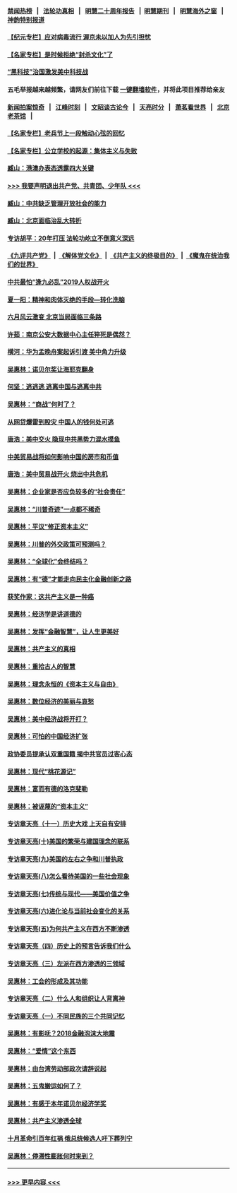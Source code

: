 #### [禁闻热榜](热点新闻.md?=0)  &nbsp;&nbsp;|&nbsp;&nbsp; [法轮功真相](https://github.com/gfw-breaker/truth/blob/master/README.md?=0) &nbsp;&nbsp;|&nbsp;&nbsp; [明慧二十周年报告](https://github.com/gfw-breaker/mh-reports/blob/master/README.md?=0) &nbsp;&nbsp;|&nbsp;&nbsp;[明慧期刊](https://github.com/gfw-breaker/mh-qikan) &nbsp;&nbsp;|&nbsp;&nbsp; [明慧海外之窗](https://github.com/gfw-breaker/mh-news/blob/master/README.md?=0) &nbsp;&nbsp;|&nbsp;&nbsp; [神韵特别报道](https://github.com/gfw-breaker/mh-news/blob/master/shenyun.md?=0)
#### [【纪元专栏】应对病毒流行 渥京未以加人为先引担忧](../pages/nsc423/n11875714.md?t=02272331) 
#### [【名家专栏】是时候拒绝“封杀文化”了](../pages/nsc423/n11814093.md?t=02272331) 
#### [“黑科技”治国激发美中科技战](../pages/nsc423/n11638056.md?t=02272331) 
#### 五毛举报越来越频繁，请网友们前往下载 [一键翻墙软件](https://github.com/gfw-breaker/ssr-accounts)，并将此项目推荐给亲友
#### [新闻拍案惊奇](https://github.com/gfw-breaker/banned-news/blob/master/pages/link4.md) &nbsp;&nbsp;|&nbsp;&nbsp; [江峰时刻](https://github.com/gfw-breaker/banned-news/blob/master/pages/link4.md) &nbsp;&nbsp;|&nbsp;&nbsp; [文昭谈古论今](https://github.com/gfw-breaker/banned-news/blob/master/pages/link4.md) &nbsp;&nbsp;|&nbsp;&nbsp; [天亮时分](https://github.com/gfw-breaker/banned-news/blob/master/pages/link4.md) &nbsp;&nbsp;|&nbsp;&nbsp; [萧茗看世界](https://github.com/gfw-breaker/banned-news/blob/master/pages/link4.md) &nbsp;&nbsp;|&nbsp;&nbsp; [北京老茶馆](https://github.com/gfw-breaker/banned-news/blob/master/pages/link4.md) &nbsp;&nbsp;|&nbsp;&nbsp; 
#### [【名家专栏】老兵节上一段触动心弦的回忆](../pages/nsc423/n11646016.md?t=02272331) 
#### [【名家专栏】公立学校的起源：集体主义与失败](../pages/nsc423/n11601833.md?t=02272331) 
#### [臧山：港澳办表态透露四大关键](../pages/nsc423/n11421628.md?t=02272331) 
#### [>>> 我要声明退出共产党、共青团、少年队 <<<](https://github.com/begood0513/goodnews/blob/master/quit/letter.md) 
#### [臧山：中共缺乏管理开放社会的能力](../pages/nsc423/n11407457.md?t=02272331) 
#### [臧山：北京面临治乱大转折](../pages/nsc423/n11406895.md?t=02272331) 
#### [专访胡平：20年打压 法轮功屹立不倒意义深远](../pages/nsc423/n11398800.md?t=02272331) 
#### [《九评共产党》](https://github.com/begood0513/9ping.md/blob/master/README.md) &nbsp;|&nbsp; [《解体党文化》](../../../../jtdwh.md/blob/master/README.md)  &nbsp;|&nbsp; [《共产主义的终极目的》](../../../../gczydzjmd.md/blob/master/README.md) &nbsp;|&nbsp; [《魔鬼在统治我们的世界》](../../../../mgztzwmdsj.md/blob/master/README.md) 
#### [中共最怕“逢九必乱”2019人权战开火](../pages/nsc423/n11385248.md?t=02272331) 
#### [夏一阳：精神和肉体灭绝的手段—转化洗脑](../pages/nsc423/n11368250.md?t=02272331) 
#### [六月风云激变 北京当局面临三条路](../pages/nsc423/n11313668.md?t=02272331) 
#### [许茹：南京公安大数据中心主任猝死是偶然？](../pages/nsc423/n11064744.md?t=02272331) 
#### [横河：华为孟晚舟案起诉引渡 美中角力升级](../pages/nsc423/n11027230.md?t=02272331) 
#### [吴惠林：诺贝尔奖让海耶克翻身](../pages/nsc423/n10890049.md?t=02272331) 
#### [何坚：逃逃逃 逃离中国与逃离中共](../pages/nsc423/n10592891.md?t=02272331) 
#### [吴惠林：“商战”何时了？](../pages/nsc423/n10573558.md?t=02272331) 
#### [从网贷爆雷到股灾 中国人的钱何处可逃](../pages/nsc423/n10572800.md?t=02272331) 
#### [唐浩：美中交火 隐现中共黑势力混水摸鱼](../pages/nsc423/n10544040.md?t=02272331) 
#### [中美贸易战将如何影响中国的房市和币值](../pages/nsc423/n10543697.md?t=02272331) 
#### [唐浩：美中贸易战开火 烧出中共危机](../pages/nsc423/n10540126.md?t=02272331) 
#### [吴惠林：企业家是否应负较多的“社会责任”](../pages/nsc423/n10535022.md?t=02272331) 
#### [吴惠林：“川普奇迹”一点都不稀奇](../pages/nsc423/n10512808.md?t=02272331) 
#### [吴惠林：平议“修正资本主义”](../pages/nsc423/n10495724.md?t=02272331) 
#### [吴惠林：川普的外交政策可预测吗？](../pages/nsc423/n10462387.md?t=02272331) 
#### [吴惠林：“全球化”会终结吗？](../pages/nsc423/n10452838.md?t=02272331) 
#### [吴惠林：有“德”才能走向民主化金融创新之路](../pages/nsc423/n10432292.md?t=02272331) 
#### [获奖作家：这共产主义是一种癌](../pages/nsc423/n10431541.md?t=02272331) 
#### [吴惠林：经济学是讲道德的](../pages/nsc423/n10398014.md?t=02272331) 
#### [吴惠林：发挥“金融智慧”，让人生更美好](../pages/nsc423/n10375019.md?t=02272331) 
#### [吴惠林：共产主义的真相](../pages/nsc423/n10351394.md?t=02272331) 
#### [吴惠林：重拾古人的智慧](../pages/nsc423/n10337691.md?t=02272331) 
#### [吴惠林：理念永恒的《资本主义与自由》](../pages/nsc423/n10316274.md?t=02272331) 
#### [吴惠林：数位经济的美丽与哀愁](../pages/nsc423/n10292946.md?t=02272331) 
#### [吴惠林：美中经济战将开打？](../pages/nsc423/n10258825.md?t=02272331) 
#### [吴惠林：可怕的中国经济扩张](../pages/nsc423/n10219147.md?t=02272331) 
#### [政协委员提承认双重国籍 揭中共官员过客心态](../pages/nsc423/n10208809.md?t=02272331) 
#### [吴惠林：现代“桃花源记”](../pages/nsc423/n10185234.md?t=02272331) 
#### [吴惠林：富而有德的洛克斐勒](../pages/nsc423/n10142264.md?t=02272331) 
#### [吴惠林：被诬蔑的“资本主义”](../pages/nsc423/n10124816.md?t=02272331) 
#### [专访章天亮（十一）历史大戏 上天自有安排](../pages/nsc423/n10094905.md?t=02272331) 
#### [专访章天亮(十)美国的繁荣与建国理念的联系](../pages/nsc423/n10094899.md?t=02272331) 
#### [专访章天亮(九)美国的左右之争和川普执政](../pages/nsc423/n10094889.md?t=02272331) 
#### [专访章天亮(八)怎么看待美国的一些社会现象](../pages/nsc423/n10094857.md?t=02272331) 
#### [专访章天亮(七)传统与现代——美国价值之争](../pages/nsc423/n10093140.md?t=02272331) 
#### [专访章天亮(六)进化论与当前社会变化的关系](../pages/nsc423/n10092036.md?t=02272331) 
#### [专访章天亮(五)为何共产主义在西方不断渗透](../pages/nsc423/n10083620.md?t=02272331) 
#### [专访章天亮（四）历史上的预言告诉我们什么](../pages/nsc423/n10083606.md?t=02272331) 
#### [专访章天亮（三）左派在西方渗透的三领域](../pages/nsc423/n10081115.md?t=02272331) 
#### [吴惠林：工会的形成及其功能](../pages/nsc423/n10080633.md?t=02272331) 
#### [专访章天亮（二）什么人和组织让人背离神](../pages/nsc423/n10076637.md?t=02272331) 
#### [专访章天亮（一）不同民族的三个共同记忆](../pages/nsc423/n10074188.md?t=02272331) 
#### [吴惠林：有影呒？2018金融泡沫大地震](../pages/nsc423/n10040534.md?t=02272331) 
#### [吴惠林：“爱情”这个东西](../pages/nsc423/n10019423.md?t=02272331) 
#### [吴惠林：由台湾劳动部政次请辞说起](../pages/nsc423/n9979679.md?t=02272331) 
#### [吴惠林：五鬼搬运如何了？](../pages/nsc423/n9925338.md?t=02272331) 
#### [吴惠林：有感于本年诺贝尔经济学奖](../pages/nsc423/n9871883.md?t=02272331) 
#### [吴惠林：共产主义渗透全球](../pages/nsc423/n9812748.md?t=02272331) 
#### [十月革命引百年红祸 俄总统候选人吁下葬列宁](../pages/nsc423/n9810182.md?t=02272331) 
#### [吴惠林：停滞性膨胀何时来到？](../pages/nsc423/n9764136.md?t=02272331) 

----
#### [ >>> 更早内容 <<< ](../indexes/nsc423-earlier.md)
